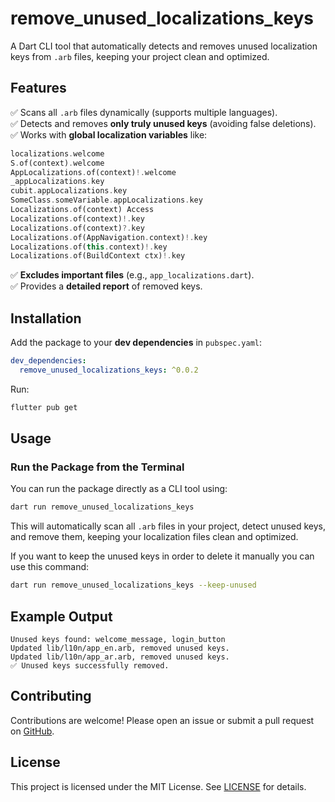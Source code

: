# remove_unused_localizations_keys

A Dart CLI tool that automatically detects and removes unused localization keys from
`.arb` files, keeping your project clean and optimized.

## Features

✅ Scans all `.arb` files dynamically (supports multiple languages).  
✅ Detects and removes **only truly unused keys** (avoiding false deletions).  
✅ Works with **global localization variables** like:

```dart
localizations.welcome
S.of(context).welcome
AppLocalizations.of(context)!.welcome
_appLocalizations.key
cubit.appLocalizations.key
SomeClass.someVariable.appLocalizations.key
Localizations.of(context) Access
Localizations.of(context)!.key
Localizations.of(context)?.key
Localizations.of(AppNavigation.context)!.key
Localizations.of(this.context)!.key
Localizations.of(BuildContext ctx)!.key
```

✅ **Excludes important files** (e.g., `app_localizations.dart`).  
✅ Provides a **detailed report** of removed keys.

## Installation

Add the package to your **dev dependencies** in `pubspec.yaml`:

```yaml
dev_dependencies:
  remove_unused_localizations_keys: ^0.0.2
```

Run:

```sh
flutter pub get
```

## Usage

### **Run the Package from the Terminal**

You can run the package directly as a CLI tool using:

```sh
dart run remove_unused_localizations_keys
```

This will automatically scan all `.arb` files in your project, detect unused keys, and remove them,
keeping your localization files clean and optimized.

If you want to keep the unused keys in order to delete it manually you can use this command:

```sh
dart run remove_unused_localizations_keys --keep-unused
```

## Example Output

```
Unused keys found: welcome_message, login_button
Updated lib/l10n/app_en.arb, removed unused keys.
Updated lib/l10n/app_ar.arb, removed unused keys.
✅ Unused keys successfully removed.
```

## Contributing

Contributions are welcome! Please open an issue or submit a pull request
on [GitHub](https://github.com/abdoelmorap/remove_unused_localizations_keys).

## License

This project is licensed under the MIT License. See [LICENSE](LICENSE) for details.
